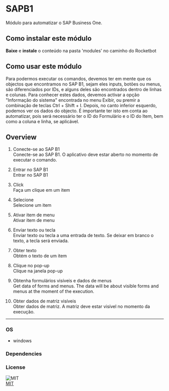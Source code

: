 



# SAPB1
  
Módulo para automatizar o SAP Business One.  

## Como instalar este módulo
  
__Baixe__ e __instale__ o conteúdo na pasta 'modules' no caminho do Rocketbot  

## Como usar este módulo

Para podermos executar os comandos, devemos ter em mente que os objectos que encontramos no SAP B1, sejam eles inputs, botões ou menus, são diferenciados por IDs, e alguns deles são encontrados dentro de linhas e colunas. Para conhecer estes dados, devemos activar a opção "Informação do sistema" encontrada no menu Exibir, ou premir a combinação de teclas Ctrl + Shift + I. Depois, no canto inferior esquerdo, podemos ver os dados do objecto. É importante ter isto em conta ao automatizar, pois será necessário ter o ID do Formulário e o ID do Item, bem como a coluna e linha, se aplicável.

## Overview

1. Conecte-se ao SAP B1  
Conecte-se ao SAP B1. O aplicativo deve estar aberto no momento de executar o comando.

2. Entrar no SAP B1  
Entrar no SAP B1

3. Click  
Faça um clique em um item

4. Selecione  
Selecione um item

5. Ativar item de menu  
Ativar item de menu

6. Enviar texto ou tecla  
Enviar texto ou tecla a uma entrada de texto. Se deixar em branco o texto, a tecla será enviada.

7. Obter texto  
Obtém o texto de um item

8. Clique no pop-up  
Clique na janela pop-up

9. Obtenha formulários visíveis e dados de menus  
Get data of forms and menus. The data will be about visible forms and menus at the moment of the execution.

10. Obter dados de matriz visíveis  
Obter dados de matriz. A matriz deve estar visível no momento da execução.  




----
### OS

- windows

### Dependencies

### License
  
![MIT](https://camo.githubusercontent.com/107590fac8cbd65071396bb4d04040f76cde5bde/687474703a2f2f696d672e736869656c64732e696f2f3a6c6963656e73652d6d69742d626c75652e7376673f7374796c653d666c61742d737175617265)  
[MIT](http://opensource.org/licenses/mit-license.ph)